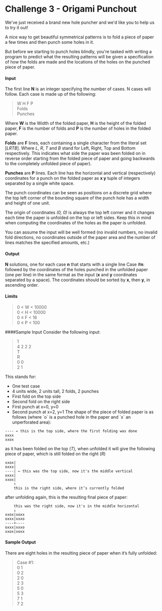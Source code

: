 # Challenge 3 - Origami Punchout
We've just received a brand new hole puncher and we'd like you to help us to try it out!

A nice way to get beautiful symmetrical patterns is to fold a piece of paper a few times and then punch some holes in it.

But before we starting to punch holes blindly, you're tasked with writing a program to predict what the resulting patterns will be given a specification of how the folds are made and the locations of the holes on the punched piece of paper.

#### Input
The first line **N** is an integer specifying the number of cases. N cases will follow. Each case is made up of the following:

> W H F P \
> Folds \
> Punches

Where **W** is the Width of the folded paper, **H** is the height of the folded paper, **F** is the number of folds and **P** is the number of holes in the folded paper.

**Folds** are **F** lines, each containing a single character from the literal set [_LRTB_]. Where _L_, _R_, _T_ and _B_ stand for Left, Right, Top and Bottom respectively. This indicates what side the paper was been folded on in reverse order starting from the folded piece of paper and going backwards to the completely unfolded piece of paper).

**Punches** are **P** lines. Each line has the horizontal and vertical (respectively) coordinates for a punch on the folded paper as **x y** tuple of integers separated by a single white space.

The punch coordinates can be seen as positions on a discrete grid where the top left corner of the bounding square of the punch hole has a width and height of one unit.

The origin of coordinates _(0, 0)_ is always the top left corner and it changes each time the paper is unfolded on the top or left sides. Keep this in mind when computing the coordinates of the holes as the paper is unfolded.

You can assume the input will be well formed (no invalid numbers, no invalid fold directions, no coordinates outside of the paper area and the number of lines matches the specified amounts, etc.)

#### Output
**N** solutions, one for each case **n** that starts with a single line Case #**n**: followed by the coordinates of the holes punched in the unfolded paper (one per line) in the same format as the input (**x** and **y** coordinates separated by a space). The coordinates should be sorted by **x**, then **y**, in ascending order.

#### Limits
> 0 < W < 10000 \
> 0 < H < 10000 \
> 0 ≤ F < 16 \
> 0 ≤ P < 100

####Sample Input
Consider the following input:

> 1 \
> 4 2 2 2 \
> T \
> R \
> 0 0 \
> 2 1

This stands for:

* One test case
* 4 units wide, 2 units tall, 2 folds, 2 punches
* First fold on the top side
* Second fold on the right side
* First punch at x=0, y=0
* Second punch at x=2, y=1
The shape of the piece of folded paper is as follows (where \`o\` is a punched hole in the paper and \`x\` an unperforated area):

```
---- ← this is the top side, where the first folding was done
oxxx
xxox
```

as it has been folded on the top (_T_), when unfolded it will give the following piece of paper, which is still folded on the right (_R_)

```
xxox|
oxxx|
----| ← this was the top side, now it's the middle vertical
oxxx|
xxox|
    ↑
    this is the right side, where it’s currently folded
```
after unfolding again, this is the resulting final piece of paper:
```
    this was the right side, now it's in the middle horizontal
    ↓
xxox|xoxx
oxxx|xxxo
----+----
oxxx|xxxo
xxox|xoxx
```

#### Sample Output
There are eight holes in the resulting piece of paper when it’s fully unfolded:

> Case #1: \
> 0 1 \
> 0 2 \
> 2 0 \
> 2 3 \
> 5 0 \
> 5 3 \
> 7 1 \
> 7 2

